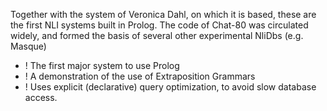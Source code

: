 Together with the system of Veronica Dahl, on which it is based, these are the first NLI systems built in Prolog. The code of Chat-80 was circulated widely, and formed the basis of several other experimental NliDbs (e.g. Masque)

+ ! The first major system to use Prolog 
+ ! A demonstration of the use of Extraposition Grammars
+ ! Uses explicit (declarative) query optimization, to avoid slow database access.
      
